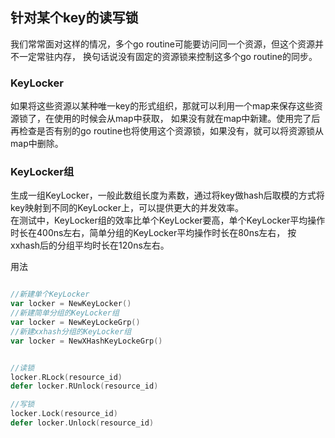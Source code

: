 ## 针对某个key的读写锁

我们常常面对这样的情况，多个go routine可能要访问同一个资源，但这个资源并不一定常驻内存，
换句话说没有固定的资源锁来控制这多个go routine的同步。

### KeyLocker
如果将这些资源以某种唯一key的形式组织，那就可以利用一个map来保存这些资源锁了，在使用的时候会从map中获取，
如果没有就在map中新建。使用完了后再检查是否有别的go routine也将使用这个资源锁，如果没有，就可以将资源锁从
map中删除。

### KeyLocker组
生成一组KeyLocker，一般此数组长度为素数，通过将key做hash后取模的方式将key映射到不同的KeyLocker上，可以提供更大的并发效率。   
在测试中，KeyLocker组的效率比单个KeyLocker要高，单个KeyLocker平均操作时长在400ns左右，简单分组的KeyLocker平均操作时长在80ns左右，
按xxhash后的分组平均时长在120ns左右。

用法
```go

//新建单个KeyLocker
var locker = NewKeyLocker()
//新建简单分组的KeyLocker组
var locker = NewKeyLockeGrp()
//新建xxhash分组的KeyLocker组
var locker = NewXHashKeyLockeGrp()


//读锁
locker.RLock(resource_id)
defer locker.RUnlock(resource_id)

//写锁
locker.Lock(resource_id)
defer locker.Unlock(resource_id)


```
